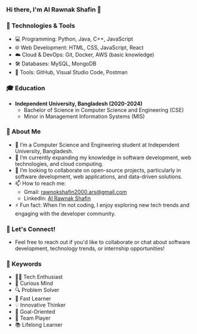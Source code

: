 ### Hi there, I'm Al Rawnak Shafin 👋

### 🔧 Technologies & Tools
- 💻 Programming: Python, Java, C++, JavaScript
- 🌐 Web Development: HTML, CSS, JavaScript, React
- ☁️ Cloud & DevOps: Git, Docker, AWS (basic knowledge)
- 🛠️ Databases: MySQL, MongoDB
- 🎯 Tools: GitHub, Visual Studio Code, Postman
### 🎓 Education
- **Independent University, Bangladesh (2020-2024)**
  - Bachelor of Science in Computer Science and Engineering (CSE)
  - Minor in Management Information Systems (MIS)
    
### 🌟 About Me
- 👀 I’m a Computer Science and Engineering student at Independent University, Bangladesh.
- 🌱 I’m currently expanding my knowledge in software development, web technologies, and cloud computing.
- 💞️ I’m looking to collaborate on open-source projects, particularly in software development, web applications, and data-driven solutions.
- 📫 How to reach me: 
  - Gmail: [rawnokshafin2000.ars@gmail.com](mailto:rawnokshafin2000.ars@gmail.com)
  - LinkedIn: [Al Rawnak Shafin](https://www.linkedin.com/in/alrawnakshafin/)
- ⚡ Fun fact: When I’m not coding, I enjoy exploring new tech trends and engaging with the developer community.
 ### 💬 Let's Connect!
- Feel free to reach out if you'd like to collaborate or chat about software development, technology trends, or internship opportunities!

### 🔑 Keywords
- 👨‍💻 Tech Enthusiast
- 🧠 Curious Mind
- 🔍 Problem Solver
- 🚀 Fast Learner
- 💡 Innovative Thinker
- 🎯 Goal-Oriented
- 🤝 Team Player
- 📚 Lifelong Learner
  
<!---
Shafin543/Shafin543 is a ✨ special ✨ repository because its `README.md` (this file) appears on your GitHub profile.
You can click the Preview link to take a look at your changes.
--->
